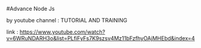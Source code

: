 #Advance Node Js

by youtube channel : TUTORIAL AND TRAINING

link : https://www.youtube.com/watch?v=6WRuNDARH3o&list=PLfiFyFs7K9szsv4Mz11bFzfhyOAjMHEbd&index=4


